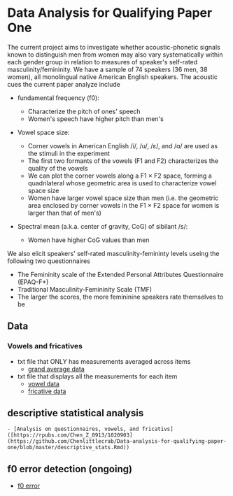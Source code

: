# Data Analysis for Qualifying Paper One

The current project aims to investigate whether acoustic-phonetic signals known to distinguish men from women may also vary systematically within each gender group in relation to measures of speaker's self-rated masculinity/femininity. We have a sample of 74 speakers (36 men, 38 women), all monolingual native American English speakers. The acoustic cues the current paper analyze include

- fundamental frequency (f0):
    - Characterize the pitch of ones' speech
    - Women's speech have higher pitch than men's

- Vowel space size:
    - Corner vowels in American English /i/, /u/, /ɛ/, and /ɑ/ are used as the stimuli in the experiment
    - The first two formants of the vowels (F1 and F2) characterizes the quality of the vowels
    - We can plot the corner vowels along a F1 × F2 space, forming a quadrilateral whose geometric area is used to characterize vowel space size
    - Women have larger vowel space size than men (i.e. the geometric area enclosed by corner vowels in the F1 × F2 space for women is larger than that of men's)

- Spectral mean (a.k.a. center of gravity, CoG) of sibilant /s/: 
    - Women have higher CoG values than men

We also elicit speakers' self-rated masculinity-femininty levels useing the following two questionnaires

- The Femininity scale of the Extended Personal Attributes Questionnaire (EPAQ-F+)
- Traditional Masculinity-Femininity Scale (TMF)
- The larger the scores, the more femininine speakers rate themselves to be

## Data

### Vowels and fricatives
- txt file that ONLY has measurements averaged across items
    - [grand average data](https://github.com/Chenlittlecrab/Data-analysis-for-qualifying-paper-one/blob/master/gender_grand_ave.txt)
- txt file that displays all the measurements for each item
    - [vowel data](https://github.com/Chenlittlecrab/Data-analysis-for-qualifying-paper-one/blob/master/gd_vowels_recode.txt)
    - [fricative data](https://github.com/Chenlittlecrab/Data-analysis-for-qualifying-paper-one/blob/master/gd_fricatives_recode.txt)

## descriptive statistical analysis
    - [Analysis on questionnaires, vowels, and fricativs]([https://rpubs.com/Chen_Z_0913/1020903](https://github.com/Chenlittlecrab/Data-analysis-for-qualifying-paper-one/blob/master/descriptive_stats.Rmd))

## f0 error detection (ongoing)

- [f0 error ](https://github.com/Chenlittlecrab/F0-error-detection)
